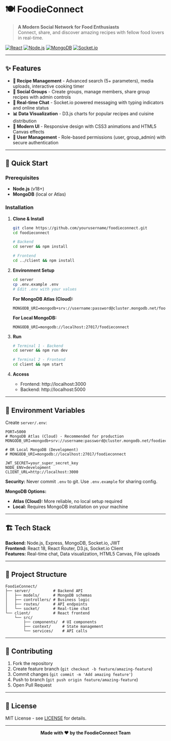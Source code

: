 # 🍽️ FoodieConnect

> **A Modern Social Network for Food Enthusiasts**  
> Connect, share, and discover amazing recipes with fellow food lovers in real-time.

[![React](https://img.shields.io/badge/React-18.0-blue.svg)](https://reactjs.org/)
[![Node.js](https://img.shields.io/badge/Node.js-18.0-green.svg)](https://nodejs.org/)
[![MongoDB](https://img.shields.io/badge/MongoDB-6.0-green.svg)](https://mongodb.com/)
[![Socket.io](https://img.shields.io/badge/Socket.io-4.0-black.svg)](https://socket.io/)

---

## ✨ Features

- **🍳 Recipe Management** - Advanced search (5+ parameters), media uploads, interactive cooking timer
- **👥 Social Groups** - Create groups, manage members, share group recipes with admin controls
- **💬 Real-time Chat** - Socket.io powered messaging with typing indicators and online status
- **📊 Data Visualization** - D3.js charts for popular recipes and cuisine distribution
- **🎨 Modern UI** - Responsive design with CSS3 animations and HTML5 Canvas effects
- **🔐 User Management** - Role-based permissions (user, group_admin) with secure authentication

---

## 🚀 Quick Start

### Prerequisites
- **Node.js** (v18+)
- **MongoDB** (local or Atlas)

### Installation

1. **Clone & Install**
   ```bash
   git clone https://github.com/yourusername/foodieconnect.git
   cd foodieconnect
   
   # Backend
   cd server && npm install
   
   # Frontend  
   cd ../client && npm install
   ```

2. **Environment Setup**
   ```bash
   cd server
   cp .env.example .env
   # Edit .env with your values
   ```

   **For MongoDB Atlas (Cloud):**
   ```env
   MONGODB_URI=mongodb+srv://username:password@cluster.mongodb.net/foodieconnect
   ```

   **For Local MongoDB:**
   ```env
   MONGODB_URI=mongodb://localhost:27017/foodieconnect
   ```

3. **Run**
   ```bash
   # Terminal 1 - Backend
   cd server && npm run dev
   
   # Terminal 2 - Frontend
   cd client && npm start
   ```

4. **Access**
   - Frontend: http://localhost:3000
   - Backend: http://localhost:5000

---

## 🔐 Environment Variables

Create `server/.env`:
```env
PORT=5000
# MongoDB Atlas (Cloud) - Recommended for production
MONGODB_URI=mongodb+srv://username:password@cluster.mongodb.net/foodieconnect

# OR Local MongoDB (Development)
# MONGODB_URI=mongodb://localhost:27017/foodieconnect

JWT_SECRET=your_super_secret_key
NODE_ENV=development
CLIENT_URL=http://localhost:3000
```

**Security:** Never commit `.env` to git. Use `.env.example` for sharing config.

**MongoDB Options:**
- **Atlas (Cloud):** More reliable, no local setup required
- **Local:** Requires MongoDB installation on your machine

---

## 🏗️ Tech Stack

**Backend:** Node.js, Express, MongoDB, Socket.io, JWT  
**Frontend:** React 18, React Router, D3.js, Socket.io Client  
**Features:** Real-time chat, Data visualization, HTML5 Canvas, File uploads

---

## 📁 Project Structure

```
FoodieConnect/
├── server/          # Backend API
│   ├── models/      # MongoDB schemas
│   ├── controllers/ # Business logic
│   ├── routes/      # API endpoints
│   └── socket/      # Real-time chat
└── client/          # React frontend
    └── src/
        ├── components/  # UI components
        ├── context/     # State management
        └── services/    # API calls
```

---

## 🤝 Contributing

1. Fork the repository
2. Create feature branch (`git checkout -b feature/amazing-feature`)
3. Commit changes (`git commit -m 'Add amazing feature'`)
4. Push to branch (`git push origin feature/amazing-feature`)
5. Open Pull Request

---

## 📄 License

MIT License - see [LICENSE](LICENSE) for details.

---

<div align="center">

**Made with ❤️ by the FoodieConnect Team**

</div>